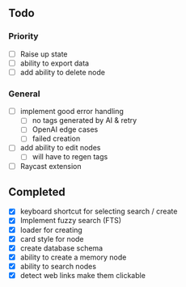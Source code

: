 ## Todo

### Priority

- [ ] Raise up state
- [ ] ability to export data
- [ ] add ability to delete node

### General

- [ ] implement good error handling
  - [ ] no tags generated by AI & retry
  - [ ] OpenAI edge cases
  - [ ] failed creation
- [ ] add ability to edit nodes
  - [ ] will have to regen tags
- [ ] Raycast extension

## Completed

- [x] keyboard shortcut for selecting search / create
- [x] Implement fuzzy search (FTS)
- [x] loader for creating
- [x] card style for node
- [x] create database schema
- [x] ability to create a memory node
- [x] ability to search nodes
- [x] detect web links make them clickable
